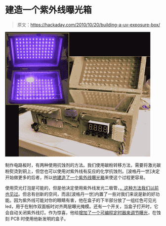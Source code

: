 # 建造一个紫外线曝光箱

> 原文：<https://hackaday.com/2010/10/20/building-a-uv-exposure-box/>

![](img/4ad3077fcd861876164d22984afe081c.png "uv-exposure-box")

制作电路板时，有两种使用抗蚀剂的方法。我们使用碳粉转移方法，需要将激光碳粉熨烫到铜上，但您也可以使用对紫外线有反应的化学抗蚀剂。[波格丹一世]决定开始做更多的后者，所以[他建造了一个紫外线曝光箱](http://www.electrobob.com/uv-exposure-box-part-1-the-box/)来使这个过程更容易。

使用荧光灯泡是可能的，但是他决定使用紫外线发光二极管，[，这种方法我们以前也见过](http://hackaday.com/2008/10/23/uv-oven-from-an-ikea-cabinet/)。但总有创新的空间，而且[波格丹一世]内置了一些对我们来说是新的好功能。因为紫外线可能对你的眼睛有害，他在盒子的下半部分放了一组红色可见光 led，用于在制作双面板时对齐两层曝光掩模。还有一个开关，当盒子打开时，它会自动关闭紫外线灯。作为惊喜，他给[增加了一个可编程定时器来调节曝光](http://www.electrobob.com/led-uv-exposure-box-part-2-the-timer/)，在蚀刻 PCB 时使用他新发明的盒子。